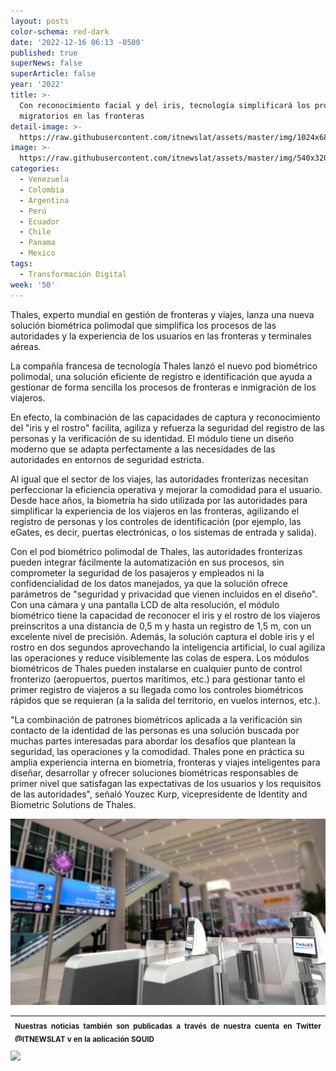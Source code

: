 ```yaml
---
layout: posts
color-schema: red-dark
date: '2022-12-16 06:13 -0500'
published: true
superNews: false
superArticle: false
year: '2022'
title: >-
  Con reconocimiento facial y del iris, tecnología simplificará los procesos
  migratorios en las fronteras
detail-image: >-
  https://raw.githubusercontent.com/itnewslat/assets/master/img/1024x680/acceso-aeropuerto-g.jpg
image: >-
  https://raw.githubusercontent.com/itnewslat/assets/master/img/540x320/acceso-aeropuerto-p.jpg
categories:
  - Venezuela
  - Colombia
  - Argentina
  - Perú
  - Ecuador
  - Chile
  - Panama
  - Mexico
tags:
  - Transformación Digital
week: '50'
---
```

Thales, experto mundial en gestión de fronteras y viajes, lanza una nueva solución biométrica polimodal que simplifica los procesos de las autoridades y la experiencia de los usuarios en las fronteras y terminales aéreas.

La compañía francesa de tecnología Thales lanzó el nuevo pod biométrico polimodal, una solución eficiente de registro e identificación que ayuda a gestionar de forma sencilla los procesos de fronteras e inmigración de los viajeros.

En efecto, la combinación de las capacidades de captura y reconocimiento del "iris y el rostro" facilita, agiliza y refuerza la seguridad del registro de las personas y la verificación de su identidad. El módulo tiene un diseño moderno que se adapta perfectamente a las necesidades de las autoridades en entornos de seguridad estricta.

Al igual que el sector de los viajes, las autoridades fronterizas necesitan perfeccionar la eficiencia operativa y mejorar la comodidad para el usuario. Desde hace años, la biometría ha sido utilizada por las autoridades para simplificar la experiencia de los viajeros en las fronteras, agilizando el registro de personas y los controles de identificación (por ejemplo, las eGates, es decir, puertas electrónicas, o los sistemas de entrada y salida). 

Con el pod biométrico polimodal de Thales, las autoridades fronterizas pueden integrar fácilmente la automatización en sus procesos, sin comprometer la seguridad de los pasajeros y empleados ni la confidencialidad de los datos manejados, ya que la solución ofrece parámetros de "seguridad y privacidad que vienen incluidos en el diseño".
Con una cámara y una pantalla LCD de alta resolución, el módulo biométrico tiene la capacidad de reconocer el iris y el rostro de los viajeros preinscritos a una distancia de 0,5 m y hasta un registro de 1,5 m, con un excelente nivel de precisión. Además, la solución captura el doble iris y el rostro en dos segundos aprovechando la inteligencia artificial, lo cual agiliza las operaciones y reduce visiblemente las colas de espera. Los módulos biométricos de Thales pueden instalarse en cualquier punto de control fronterizo (aeropuertos, puertos marítimos, etc.) para gestionar tanto el primer registro de viajeros a su llegada como los controles biométricos rápidos que se requieran (a la salida del territorio, en vuelos internos, etc.).

"La combinación de patrones biométricos aplicada a la verificación sin contacto de la identidad de las personas es una solución buscada por muchas partes interesadas para abordar los desafíos que plantean la seguridad, las operaciones y la comodidad. Thales pone en práctica su amplia experiencia interna en biometría, fronteras y viajes inteligentes para diseñar, desarrollar y ofrecer soluciones biométricas responsables de primer nivel que satisfagan las expectativas de los usuarios y los requisitos de las autoridades", señaló Youzec Kurp, vicepresidente de Identity and Biometric Solutions de Thales.

![](https://raw.githubusercontent.com/itnewslat/assets/master/img/540x320/acceso-aeropuerto-p.jpg)

<table style="height: 42px;" width="569">
<tbody>
<tr>
<td style="text-align: justify;"><sub><strong>Nuestras noticias también son publicadas a través de nuestra cuenta en Twitter <a href="https://twitter.com/itnewslat?lang=es">@ITNEWSLAT</a> y en la aplicación <a href="https://squidapp.co/en/">SQUID</a></strong></sub></td>
</tr>
</tbody>
</table>

<img src="https://tracker.metricool.com/c3po.jpg?hash=56f88a41e39ab42c063cc51676587a04"/>